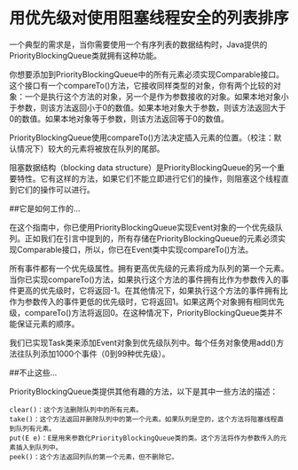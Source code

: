 用优先级对使用阻塞线程安全的列表排序
===

一个典型的需求是，当你需要使用一个有序列表的数据结构时，Java提供的PriorityBlockingQueue类就拥有这种功能。

你想要添加到PriorityBlockingQueue中的所有元素必须实现Comparable接口。这个接口有一个compareTo()方法，它接收同样类型的对象，你有两个比较的对象：一个是执行这个方法的对象，另一个是作为参数接收的对象。如果本地对象小于参数，则该方法返回小于0的数值。如果本地对象大于参数，则该方法返回大于0的数值。如果本地对象等于参数，则该方法返回等于0的数值。

PriorityBlockingQueue使用compareTo()方法决定插入元素的位置。（校注：默认情况下）较大的元素将被放在队列的尾部。

阻塞数据结构（blocking data structure）是PriorityBlockingQueue的另一个重要特性。它有这样的方法，如果它们不能立即进行它们的操作，则阻塞这个线程直到它们的操作可以进行。

##它是如何工作的…

在这个指南中，你已使用PriorityBlockingQueue实现Event对象的一个优先级队列。正如我们在引言中提到的，所有存储在PriorityBlockingQueue的元素必须实现Comparable接口，所以，你已在Event类中实现compareTo()方法。

所有事件都有一个优先级属性。拥有更高优先级的元素将成为队列的第一个元素。当你已实现compareTo()方法，如果执行这个方法的事件拥有比作为参数传入的事件更高的优先级时，它将返回-1。在其他情况下，如果执行这个方法的事件拥有比作为参数传入的事件更低的优先级时，它将返回1。如果这两个对象拥有相同优先级，compareTo()方法将返回0。在这种情况下，PriorityBlockingQueue类并不能保证元素的顺序。

我们已实现Task类来添加Event对象到优先级队列中。每个任务对象使用add()方法往队列添加1000个事件（0到99种优先级）。

##不止这些…

PriorityBlockingQueue类提供其他有趣的方法，以下是其中一些方法的描述：

    clear()：这个方法删除队列中的所有元素。
    take()：这个方法返回并删除队列中的第一个元素。如果队列是空的，这个方法将阻塞线程直到队列有元素。
    put(E e)：E是用来参数化PriorityBlockingQueue类的类。这个方法将作为参数传入的元素插入到队列中。
    peek()：这个方法返回列队的第一个元素，但不删除它。
